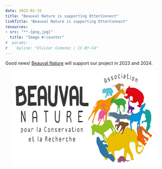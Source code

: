 ```yaml
---
date: 2023-01-15
title: "Beauval Nature is supporting OtterConnect"
linkTitle: "Beauval Nature is supporting OtterConnect"
resources:
- src: "**.{png,jpg}"
  title: "Image #:counter"
#  params:
#    byline: "Olivier Gimenez / CC-BY-CA"
---
```


Good news! [Beauval Nature](https://www.beauvalnature.org/) will support our project in 2023 and 2024. 

<p align="center">
  <img width="460" height="300" src="logo-beauval-nature.jpg">
</p>

